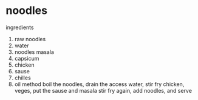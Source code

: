 # noodles
ingredients 
1. raw noodles
2. water
3. noodles masala
4. capsicum
5. chicken
6. sause 
7. chilles
8. oil
method
boil the noodles, drain the access water, stir fry chicken, veges, put the sause and masala stir fry again, add noodles, and serve 
